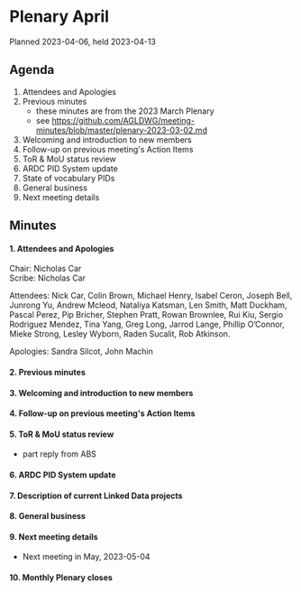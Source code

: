 # Plenary April

Planned 2023-04-06, held 2023-04-13

## Agenda

1. Attendees and Apologies
2. Previous minutes
    * these minutes are from the 2023 March Plenary
    * see <https://github.com/AGLDWG/meeting-minutes/blob/master/plenary-2023-03-02.md>
3. Welcoming and introduction to new members
4. Follow-up on previous meeting's Action Items
5. ToR & MoU status review
6. ARDC PID System update
7. State of vocabulary PIDs
9. General business 
10. Next meeting details

## Minutes
#### 1. Attendees and Apologies

Chair: Nicholas Car  
Scribe: Nicholas Car    

Attendees: Nick Car, Colin Brown, Michael Henry, Isabel Ceron, Joseph Bell, Junrong Yu, Andrew Mcleod, Nataliya Katsman, Len Smith, Matt Duckham, Pascal Perez, Pip Bricher, Stephen Pratt, Rowan Brownlee, Rui Kiu, Sergio Rodriguez Mendez, Tina Yang, Greg Long, Jarrod Lange, Phillip O’Connor, Mieke Strong, Lesley Wyborn, Raden Sucalit, Rob Atkinson.

Apologies: Sandra Silcot, John Machin  

#### 2. Previous minutes
#### 3. Welcoming and introduction to new members
#### 4. Follow-up on previous meeting's Action Items
#### 5. ToR & MoU status review

* part reply from ABS

#### 6. ARDC PID System update
#### 7. Description of current Linked Data projects 
#### 8. General business 
#### 9. Next meeting details
* Next meeting in May, 2023-05-04
#### 10. Monthly Plenary closes
